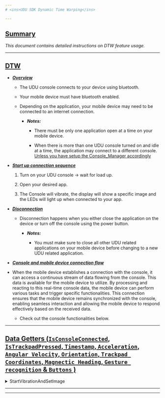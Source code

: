 ```yaml
---
# <ins>UDU SDK Dynamic Time Warping</ins>

---
```


## <ins>Summary</ins>

*This document contains detailed instructions on DTW feature usage.*

---


## <ins>DTW</ins>



* <ins>***Overview***</ins>
  * The UDU console connects to your device using bluetooth.
  
  * Your mobile device must have bluetooth enabled.
  
  * Depending on the application, your mobile device may need to be connected to an internet connection.

    * ***Notes:***
    
        *  There must be only one application open at a time on your mobile device.
        
        *  When there is more than one UDU console turned on and idle at a time, the application may connect to a different console. [Unless you have setup the Console_Manager accordingly](https://github.com/udu-games/UDU_SDK_package/blob/development/Documentation~/udu-Connecting-To-Specific-Controller.md)


* <ins>***Start up connection sequence***</ins>
  1. Turn on your UDU console -> wait for load up.
  
  2. Open your desired app.
  
  3. The Console will vibrate, the display will show a specific image and the LEDs will light up when connected to your app.
  


* <ins>***Disconnection***</ins>
  * Disconnection happens when you either close the application on the device or turn off the console using the power button.
  
    * ***Notes:*** 
    
      * You must make sure to close all other UDU related applications on your mobile device before changing to a new UDU related application.
   
   
   
* <ins>***Console and mobile device connection flow***</ins>

* When the mobile device establishes a connection with the console, it can access a continuous stream of data flowing from the console. This data is available for the mobile device to utilize. By processing and reacting to this real-time console data, the mobile device can perform various tasks and trigger specific functionalities. This connection ensures that the mobile device remains synchronized with the console, enabling seamless interaction and allowing the mobile device to respond effectively based on the received data.
  
    * Check out the console functionalities below.


---


## <ins>Data Getters (`IsConsoleConnected`, `IsTrackpadPressed`, `Timestamp`, `Acceleration`, `Angular Velocity`, `Orientation`, `Trackpad Coordinates`, `Magnectic Heading`, `Gesture recognition` & `Buttons` )</ins>



 
<details>
<summary>StartVibrationAndSetImage</summary>  
 
### StartVibrationAndSetImage
 
#### Description

*This function is called when you want to set the console display to a specific image and display it and also set and start a specific vibration file.*
   
**To set a specific file, you will need the specific name.***

#### Properties
 
`StartVibrationAndSetImage(string vibrationName, string imageName) -> string, string`

#### Example Usage

```csharp
private void SetImageVibrationAndLED()
{
    UDUOutputs.StartVibrationAndSetImage("Fruit150.wav", "strawberry.gif");
}
```
</details>
 
 
---

</details>
   

   
---
